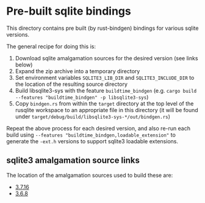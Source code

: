 Pre-built sqlite bindings
=========================

This directory contains pre built (by rust-bindgen) bindings for various sqlite versions.

The general recipe for doing this is:
  1. Download sqlite amalgamation sources for the desired version (see links below)
  2. Expand the zip archive into a temporary directory
  3. Set environment variables `SQLITE3_LIB_DIR` and `SQLITE3_INCLUDE_DIR` to the location of the resulting source directory
  4. Build libsqlite3-sys with the feature `buildtime_bindgen` (e.g. `cargo build --features "buildtime_bindgen" -p libsqlite3-sys`)
  5. Copy `bindgen.rs` from within the `target` directory at the top level of the rusqlite workspace to an appropriate file in this directory (it will be found under `target/debug/build/libsqlite3-sys-*/out/bindgen.rs`)

Repeat the above process for each desired version, and also re-run each build using `--features "buildtime_bindgen,loadable_extension"` to generate the `-ext.h` versions to support sqlite3 loadable extensions.

sqlite3 amalgamation source links
---------------------------------
The location of the amalgamation sources used to build these are:
  - [3.7.16](https://sqlite.org/2013/sqlite-amalgamation-3071600.zip)
  - [3.6.8](https://sqlite.org/sqlite-amalgamation-3_6_8.zip)


